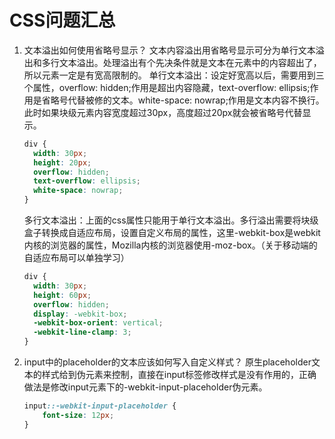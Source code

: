 # CSS问题汇总

1. 文本溢出如何使用省略号显示？
    文本内容溢出用省略号显示可分为单行文本溢出和多行文本溢出。处理溢出有个先决条件就是文本在元素中的内容超出了，所以元素一定是有宽高限制的。
    单行文本溢出：设定好宽高以后，需要用到三个属性，overflow: hidden;作用是超出内容隐藏，text-overflow: ellipsis;作用是省略号代替被修的文本。white-space: nowrap;作用是文本内容不换行。此时如果块级元素内容宽度超过30px，高度超过20px就会被省略号代替显示。

    ```css
    div {
      width: 30px;
      height: 20px;
      overflow: hidden;
      text-overflow: ellipsis;
      white-space: nowrap;
    }
    ```

    多行文本溢出：上面的css属性只能用于单行文本溢出。多行溢出需要将块级盒子转换成自适应布局，设置自定义布局的属性，这里-webkit-box是webkit内核的浏览器的属性，Mozilla内核的浏览器使用-moz-box。（关于移动端的自适应布局可以单独学习）

    ```css
    div {
      width: 30px;
      height: 60px;
      overflow: hidden;
      display: -webkit-box;
      -webkit-box-orient: vertical;
      -webkit-line-clamp: 3;
    }
    ```

2. input中的placeholder的文本应该如何写入自定义样式？
    原生placeholder文本的样式给到伪元素来控制，直接在input标签修改样式是没有作用的，正确做法是修改input元素下的-webkit-input-placeholder伪元素。

    ```css
    input::-webkit-input-placeholder {
        font-size: 12px;
    }
    ```
